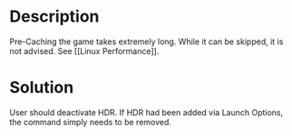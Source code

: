 # Description
Pre-Caching the game takes extremely long. While it can be skipped, it is not advised. See [[Linux Performance]].
# Solution
User should deactivate HDR. If HDR had been added via Launch Options, the command simply needs to be removed.